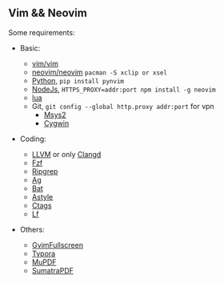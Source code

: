
## Vim && Neovim

Some requirements:

 - Basic:
    - [vim/vim](https://github.com/vim/vim)
    - [neovim/neovim](https://github.com/neovim/neovim) `pacman -S xclip or xsel`
    - [Python](https://www.python.org/), `pip install pynvim`
    - [NodeJs](https://nodejs.org), `HTTPS_PROXY=addr:port npm install -g neovim`
    - [lua](https://www.lua.org/)
    - Git, `git config --global http.proxy addr:port` for vpn
      - [Msys2](http://www.msys2.org/)
      - [Cygwin](https://cygwin.com)

 - Coding:
    - [LLVM](http://llvm.org/) or only [Clangd](https://github.com/clangd/clangd)
    - [Fzf](https://github.com/junegunn/fzf)
    - [Ripgrep](https://github.com/BurntSushi/ripgrep)
    - [Ag](https://github.com/k-takata/the_silver_searcher-win32)
    - [Bat](https://github.com/sharkdp/bat)
    - [Astyle](http://astyle.sourceforge.net)
    - [Ctags](https://github.com/universal-ctags/ctags)
    - [Lf](https://github.com/gokcehan/lf)

 - Others:
    - [GvimFullscreen](./gvimfullscreen)
    - [Typora](https://typora.io/)
    - [MuPDF](https://www.mupdf.com)
    - [SumatraPDF](https://www.sumatrapdfreader.org)
